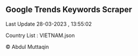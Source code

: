 

## Google Trends Keywords Scraper 
 
Last Update 28-03-2023 , 13:55:02

Country List :
VIETNAM.json



© Abdul Muttaqin 
